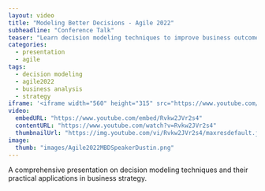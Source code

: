 ```yaml
---
layout: video
title: "Modeling Better Decisions - Agile 2022"
subheadline: "Conference Talk"
teaser: "Learn decision modeling techniques to improve business outcomes and team effectiveness."
categories:
  - presentation
  - agile
tags:
  - decision modeling
  - agile2022
  - business analysis
  - strategy
iframe: '<iframe width="560" height="315" src="https://www.youtube.com/embed/Rvkw2JVr2s4" frameborder="0" allow="accelerometer; autoplay; clipboard-write; encrypted-media; gyroscope; picture-in-picture" allowfullscreen></iframe>'
video:
  embedURL: "https://www.youtube.com/embed/Rvkw2JVr2s4"
  contentURL: "https://www.youtube.com/watch?v=Rvkw2JVr2s4"
  thumbnailUrl: "https://img.youtube.com/vi/Rvkw2JVr2s4/maxresdefault.jpg"
image:
  thumb: "images/Agile2022MBDSpeakerDustin.png"
---
```


A comprehensive presentation on decision modeling techniques and their practical applications in business strategy.
